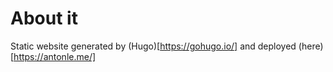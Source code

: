 # About it

Static website generated by (Hugo)[https://gohugo.io/] and deployed (here)[https://antonle.me/]
